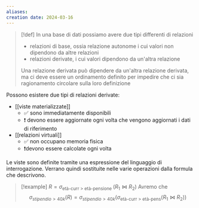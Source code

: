 ```yaml
---
aliases: 
creation date: 2024-03-16
---
```


> [!def]
> In una base di dati possiamo avere due tipi differenti di relazioni
> - relazioni di base, ossia relazione autonome i cui valori non dipendono da altre relazioni
> - relazioni derivate, i cui valori dipendono da un'altra relazione
> 
> Una relazione derivata può dipendere da un'altra relazione derivata, ma ci deve essere un ordinamento definito per impedire che ci sia ragionamento circolare sulla loro definizione

Possono esistere due tipi di relazioni derivate:
- [[viste materializzate]]
	- ✅ sono immediatamente disponibili
	- ❗ devono essere aggiornate ogni volta che vengono aggiornati i dati di riferimento
- [[relazioni virtuali]] 
	- ✅ non occupano memoria fisica
	- ❗devono essere calcolate ogni volta

Le viste sono definite tramite una espressione del linguaggio di interrogazione. Verrano quindi sostituite nelle varie operazioni dalla formula che descrivono.

>[!example]
>$R = \sigma_{\text{età-curr > età-pensione }}(R_{1} \bowtie R_{2})$
>Avremo che
>$$ \sigma_{stipendio > 40k} (R) = \sigma_{stipendio>40k}(\sigma_{\text{età-curr > età-pens}}(R_{1} \bowtie R_{2})) $$
